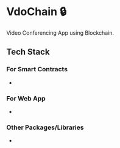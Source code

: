 # VdoChain :lock:
Video Conferencing App using Blockchain.

## Tech Stack 
### For Smart Contracts
-

### For Web App
-

### Other Packages/Libraries
-
